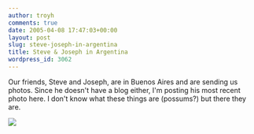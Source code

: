 ```yaml
---
author: troyh
comments: true
date: 2005-04-08 17:47:03+00:00
layout: post
slug: steve-joseph-in-argentina
title: Steve & Joseph in Argentina
wordpress_id: 3062
---
```


Our friends, Steve and Joseph, are in Buenos Aires and are sending us photos. Since he doesn't have a blog either, I'm posting his most recent photo here. I don't know what these things are (possums?) but there they are.

![](http://troyandgay.com/pix/iguazu.jpg)
